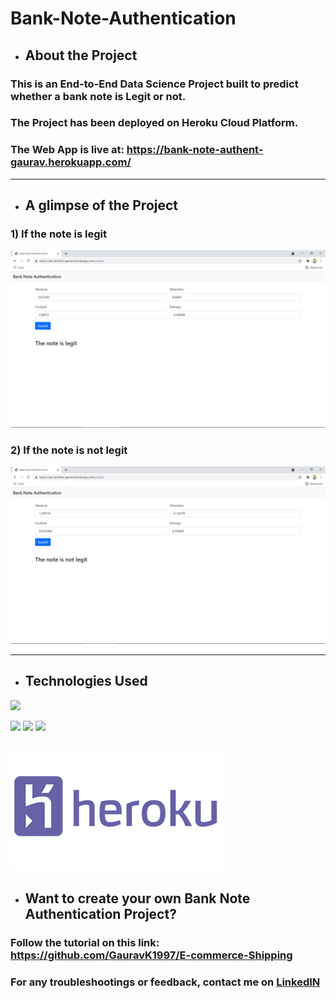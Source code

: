 # Bank-Note-Authentication

* ## About the Project

### This is an End-to-End Data Science Project built to predict whether a bank note is Legit or not.

### The Project has been deployed on Heroku Cloud Platform.

### The Web App is live at: https://bank-note-authent-gaurav.herokuapp.com/
---
* ## A glimpse of the Project

### 1) If the note is legit

![alt text](https://github.com/GauravK1997/Bank-Note-Authentication/blob/master/images/Bank%20Note%20-%20Legit.png)

### 2) If the note is not legit

![alt text](https://github.com/GauravK1997/Bank-Note-Authentication/blob/master/images/Bank%20Note%20-%20Not%20Legit.png)

---

* ## Technologies Used

![](https://forthebadge.com/images/badges/made-with-python.svg)

[<img target="_blank" src="https://scikit-learn.org/stable/_static/scikit-learn-logo-small.png" width=200>](https://scikit-learn.org/stable/) [<img target="_blank" src="https://flask.palletsprojects.com/en/1.1.x/_images/flask-logo.png" width=170>](https://flask.palletsprojects.com/en/1.1.x/) [<img target="_blank" src="https://number1.co.za/wp-content/uploads/2017/10/gunicorn_logo-300x85.png" width=280>](https://gunicorn.org)

![alt text](https://github.com/GauravK1997/Bank-Note-Authentication/blob/master/images/heroku%20logo%20image.png)
---

* ## Want to create your own Bank Note Authentication Project?

### Follow the tutorial on this link: https://github.com/GauravK1997/E-commerce-Shipping

### For any troubleshootings or feedback, contact me on [LinkedIN](https://www.linkedin.com/in/gaurav-kamble-data-science-101/)
